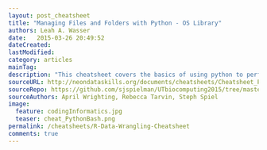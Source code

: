 ```yaml
---
layout: post_cheatsheet
title: "Managing Files and Folders with Python - OS Library"
authors: Leah A. Wasser
date:   2015-03-26 20:49:52
dateCreated:   
lastModified:  
category: articles
mainTag: 
description: "This cheatsheet covers the basics of using python to perform shell (operating system) commands (make director, rename files, etc)."
sourceURL: http://neondataskills.org/documents/cheatsheets/Cheatsheet_PythonBash.pdf
sourceRepo: https://github.com/sjspielman/UTbiocomputing2015/tree/master/Cheatsheets
sourceAuthors: April Wrighting, Rebecca Tarvin, Steph Spiel
image: 
  feature: codingInformatics.jpg
  teaser: cheat_PythonBash.png
permalink: /cheatsheets/R-Data-Wrangling-Cheatsheet
comments: true
---
```



